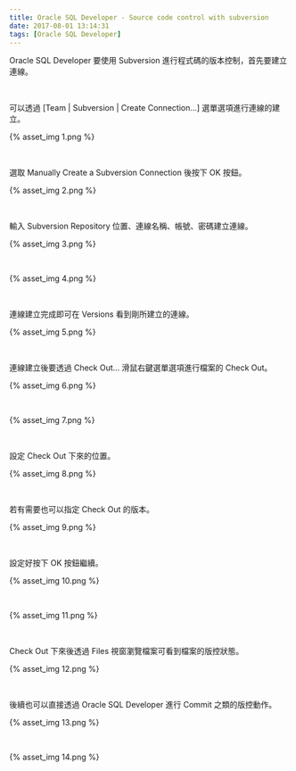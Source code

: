 ```yaml
---
title: Oracle SQL Developer - Source code control with subversion
date: 2017-08-01 13:14:31
tags: [Oracle SQL Developer]
---
```


Oracle SQL Developer 要使用 Subversion 進行程式碼的版本控制，首先要建立連線。  

<!-- More -->

<br/>


可以透過 [Team | Subversion | Create Connection...] 選單選項進行連線的建立。  

{% asset_img 1.png %}

<br/>


選取 Manually Create a Subversion Connection 後按下 OK 按鈕。  

{% asset_img 2.png %}

<br/>


輸入 Subversion Repository 位置、連線名稱、帳號、密碼建立連線。  

{% asset_img 3.png %}

<br/>


{% asset_img 4.png %}

<br/>


連線建立完成即可在 Versions 看到剛所建立的連線。  

{% asset_img 5.png %}

<br/>


連線建立後要透過 Check Out... 滑鼠右鍵選單選項進行檔案的 Check Out。  

{% asset_img 6.png %}

<br/>


{% asset_img 7.png %}

<br/>


設定 Check Out 下來的位置。  

{% asset_img 8.png %}

<br/>


若有需要也可以指定 Check Out 的版本。  

{% asset_img 9.png %}

<br/>


設定好按下 OK 按鈕繼續。  

{% asset_img 10.png %}

<br/>


{% asset_img 11.png %}

<br/>


Check Out 下來後透過 Files 視窗瀏覽檔案可看到檔案的版控狀態。  

{% asset_img 12.png %}

<br/>


後續也可以直接透過 Oracle SQL Developer 進行 Commit 之類的版控動作。  

{% asset_img 13.png %}

<br/>


{% asset_img 14.png %}

<br/>